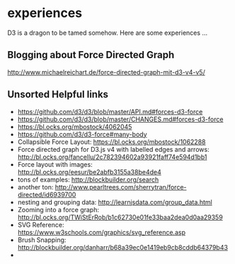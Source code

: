 # experiences

D3 is a dragon to be tamed somehow. Here are some experiences ...

## Blogging about Force Directed Graph
http://www.michaelreichart.de/force-directed-graph-mit-d3-v4-v5/

## Unsorted Helpful links
- https://github.com/d3/d3/blob/master/API.md#forces-d3-force
- https://github.com/d3/d3/blob/master/CHANGES.md#forces-d3-force
- https://bl.ocks.org/mbostock/4062045
- https://github.com/d3/d3-force#many-body
- Collapsible Force Layout: https://bl.ocks.org/mbostock/1062288
- Force directed graph for D3.js v4 with labelled edges and arrows: http://bl.ocks.org/fancellu/2c782394602a93921faff74e594d1bb1
- Force layout with images: http://bl.ocks.org/eesur/be2abfb3155a38be4de4
- tons of examples: http://blockbuilder.org/search
- another ton: http://www.pearltrees.com/sherrytran/force-directed/id6939700
- nesting and grouping data: http://learnjsdata.com/group_data.html
- Zooming into a force graph: http://bl.ocks.org/TWiStErRob/b1c62730e01fe33baa2dea0d0aa29359
- SVG Reference: https://www.w3schools.com/graphics/svg_reference.asp
- Brush Snapping: http://blockbuilder.org/danharr/b68a39ec0e1419eb9cb8cddb64379b43
- 
